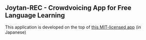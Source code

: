 ## Joytan-REC - Crowdvoicing App for Free Language Learning

This application is developed on the top of [this MIT-licensed app](https://github.com/tfandkusu/quickecho) (in Japanese)